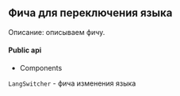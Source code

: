 ## Фича для переключения языка

Описание:
описываем фичу.

#### Public api

- Components

`LangSwitcher` - фича изменения языка
